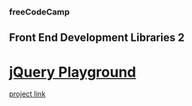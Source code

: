 ### freeCodeCamp

## Front End Development Libraries 2

# [jQuery Playground](https://github.com/UniBreakfast/free-code-camp-front-end-libraries-2-jquery-playground)

[project link](https://www.freecodecamp.org/learn/front-end-development-libraries/bootstrap/create-a-bootstrap-headline)
